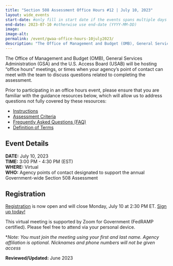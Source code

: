 ```yaml
---
title: "Section 508 Assessment Office Hours #12 | July 10, 2023"
layout: wide_events
start-date: #only fill in start date if the events spans multiple days (YYYY-MM-DD)
end-date: 2023-07-10 #otherwise use end-date (YYYY-MM-DD)
image:
image-alt: 
permalink: /event/gwaa-office-hours-10july2023/
description: "The Office of Management and Budget (OMB), General Services Administration (GSA) and the U.S. Access Board (USAB) will be hosting “office hours” meetings, or times when your agency’s point of contact can meet with our teams to discuss the criteria or other questions related to completing the assessment."
---
```

The Office of Management and Budget (OMB), General Services Administration (GSA) and the U.S. Access Board (USAB) will be hosting “office hours” meetings, or times when your agency’s point of contact can meet with the team to discuss questions related to completing the assessment.

Prior to participating in an office hours event, please ensure that you are familiar with the guidance resources below, which will allow us to address questions not fully covered by these resources: 
- [Instructions][1]
- [Assessment Criteria][2] 
- [Frequently Asked Questions (FAQ)][4]
- [Definition of Terms][5]

## Event Details
**DATE:** July 10, 2023  
**TIME:** 3:00 PM - 4:30 PM (EST)  
**WHERE:** Virtual  
**WHO:** Agency points of contact designated to support the annual Government-wide Section 508 Assessment  

## Registration
[Registration][7] is now open and will close Monday, July 10 at 2:30 PM ET. [Sign up today!][7]   

This virtual meeting is supported by Zoom for Government (FedRAMP certified). Please feel free to attend via your personal device.  

**Note: You must join the meeting using your first and last name. Agency affiliation is optional. Nicknames and phone numbers will not be given access*

**Reviewed/Updated:** June 2023

[1]: {{site.baseurl}}/manage/section-508-assessment/
[2]: {{site.baseurl}}/manage/section-508-assessment/criteria/      
[4]: {{site.baseurl}}/manage/section-508-assessment/faq/
[5]: {{site.baseurl}}/tools/glossary/
[6]: {{site.baseurl}}/events/
[7]: https://gsa.zoomgov.com/meeting/register/vJIsfumsqTIiGq_CNZ2oVQ2eIgOrVhkS8ho